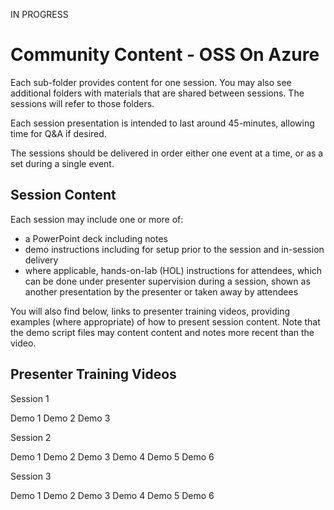 IN PROGRESS

# Community Content - OSS On Azure #

Each sub-folder provides content for one session.  You may also see additional folders with materials that are shared between sessions.  The sessions will refer to those folders.

Each session presentation is intended to last around 45-minutes, allowing time for Q&A if desired.

The sessions should be delivered in order either one event at a time, or as a set during a single event.

## Session Content ##

Each session may include one or more of:
- a PowerPoint deck including notes
- demo instructions including for setup prior to the session and in-session delivery
- where applicable, hands-on-lab (HOL) instructions for attendees, which can be done under presenter supervision during a session, shown as another presentation by the presenter or taken away by attendees

You will also find below, links to presenter training videos, providing examples (where appropriate) of how to present session content. Note that the demo script files may content content and notes more recent than the video.  

## Presenter Training Videos ##

Session 1

Demo 1 Demo 2 Demo 3
																		
Session 2

Demo 1 Demo 2 Demo 3 Demo 4 Demo 5 Demo 6

Session 3

Demo 1 Demo 2 Demo 3 Demo 4 Demo 5 Demo 6







